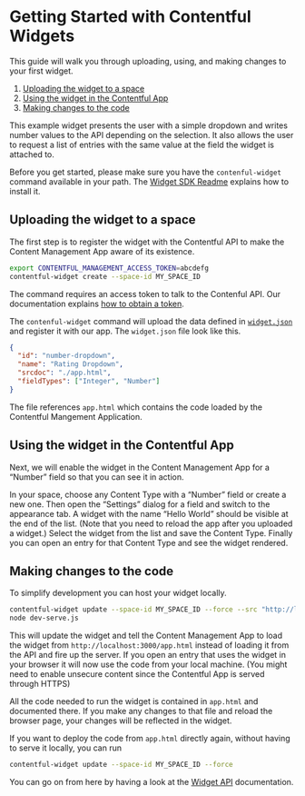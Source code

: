 # Getting Started with Contentful Widgets

This guide will walk you through uploading, using, and making changes to
your first widget.

1. [Uploading the widget to a space](#uploading-the-widget-to-a-space)
2. [Using the widget in the Contentful App](#using-the-widget-in-the-contentful-app)
3. [Making changes to the code](#making-changes-to-the-code)

This example widget presents the user with a simple dropdown and writes
number values to the API depending on the selection. It also allows the
user to request a list of entries with the same value at the field the
widget is attached to.

Before you get started, please make sure you have the
`contenful-widget` command available in your path. The
[Widget SDK Readme][readme-getting-started] explains how to install it.

[readme-getting-started]: ../../README.md#getting-started

## Uploading the widget to a space

The first step is to register the widget with the Contentful API to
make the Content Management App aware of its existence.

~~~bash
export CONTENTFUL_MANAGEMENT_ACCESS_TOKEN=abcdefg
contentful-widget create --space-id MY_SPACE_ID
~~~

The command requires an access token to talk to the Contenful API. Our
documentation explains [how to obtain a token][getting-token].

The `contenful-widget` command will upload the data defined in
[`widget.json`](./widget.json) and register it with our app.
The `widget.json` file look like this.

~~~json
{
  "id": "number-dropdown",
  "name": "Rating Dropdown",
  "srcdoc": "./app.html",
  "fieldTypes": ["Integer", "Number"]
}
~~~

The file references `app.html` which contains the code loaded by the
Contentful Mangement Application.

[getting-token]: https://www.contentful.com/developers/docs/references/authentication/#getting-an-oauth-token


## Using the widget in the Contentful App

Next, we will enable the widget in the Content Management App for a
“Number” field so that you can see it in action.

In your space, choose any Content Type with a “Number” field or create
a new one. Then open the “Settings” dialog for a field and switch to
the appearance tab. A widget with the name “Hello World” should be
visible at the end of the list. (Note that you need to reload the app
after you uploaded a widget.) Select the widget from the list and save
the Content Type.  Finally you can open an entry for that Content Type
and see the widget rendered.


## Making changes to the code

To simplify development you can host your widget locally.

~~~bash
contentful-widget update --space-id MY_SPACE_ID --force --src "http://localhost:3000/app.html"
node dev-serve.js
~~~

This will update the widget and tell the Content Management App to load
the widget from `http://localhost:3000/app.html` instead of loading it from the
API and fire up the server. If you open an entry that uses the widget
in your browser it will now use the code from your local machine. (You
might need to enable unsecure content since the Contentful App is
served through HTTPS)

All the code needed to run the widget is contained in `app.html` and
documented there. If you make any changes to that file and reload the
browser page, your changes will be reflected in the widget.

If you want to deploy the code from `app.html` directly again, without
having to serve it locally, you can run
~~~bash
contentful-widget update --space-id MY_SPACE_ID --force
~~~

You can go on from here by having a look at the
[Widget API](../../doc/widget-api-frontend.md) documentation.

